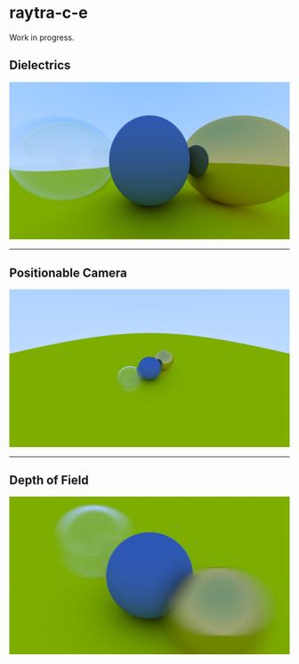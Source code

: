 # raytra-c-e

Work in progress.

## Dielectrics

![image info](./Dielectrics.jpg)

---

## Positionable Camera

![image info](./Positionable-Camera.jpg)

---

## Depth of Field

![image info](./Depth-of-Field.jpg)